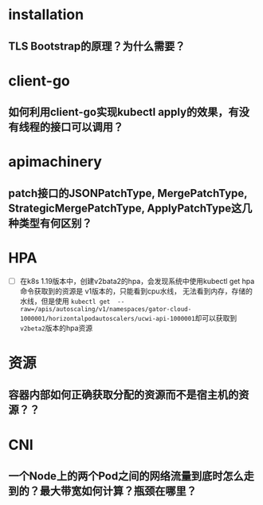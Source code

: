 # installation
## TLS Bootstrap的原理？为什么需要？

# client-go
## 如何利用client-go实现kubectl apply的效果，有没有线程的接口可以调用？

# apimachinery
## patch接口的JSONPatchType, MergePatchType, StrategicMergePatchType, ApplyPatchType这几种类型有何区别？ 

# HPA

- [ ] 在k8s 1.19版本中，创建v2bata2的hpa，会发现系统中使用kubectl get hpa命令获取到的资源是 v1版本的，只能看到cpu水线， 无法看到内存，存储的水线，但是使用 `kubectl get 
  --raw=/apis/autoscaling/v1/namespaces/gator-cloud-1000001/horizontalpodautoscalers/ucwi-api-1000001`却可以获取到`v2beta2`版本的hpa资源


# 资源
## 容器内部如何正确获取分配的资源而不是宿主机的资源？？


# CNI
## 一个Node上的两个Pod之间的网络流量到底时怎么走到的？最大带宽如何计算？瓶颈在哪里？

